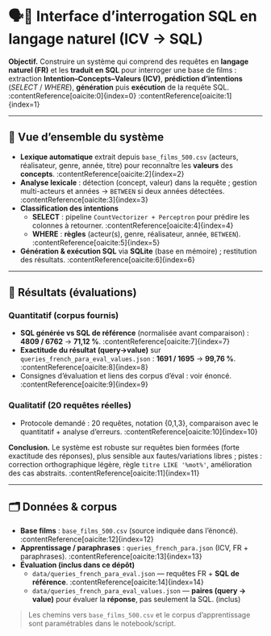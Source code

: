 # 🗣️💾  Interface d’interrogation SQL en langage naturel (ICV → SQL)

**Objectif.** Construire un système qui comprend des requêtes en **langage naturel (FR)** et les **traduit en SQL** pour interroger une base de films : extraction **Intention–Concepts–Valeurs (ICV)**, **prédiction d’intentions** (*SELECT* / *WHERE*), **génération** puis **exécution** de la requête SQL. :contentReference[oaicite:0]{index=0} :contentReference[oaicite:1]{index=1}

---

## 📌 Vue d’ensemble du système

- **Lexique automatique** extrait depuis `base_films_500.csv` (acteurs, réalisateur, genre, année, titre) pour reconnaître les **valeurs** des **concepts**. :contentReference[oaicite:2]{index=2}  
- **Analyse lexicale** : détection (concept, valeur) dans la requête ; gestion multi-acteurs et années → `BETWEEN` si deux années détectées. :contentReference[oaicite:3]{index=3}  
- **Classification des intentions**
  - **SELECT** : pipeline `CountVectorizer + Perceptron` pour prédire les colonnes à retourner. :contentReference[oaicite:4]{index=4}
  - **WHERE** : **règles** (acteur(s), genre, réalisateur, année, `BETWEEN`). :contentReference[oaicite:5]{index=5}  
- **Génération & exécution SQL** via **SQLite** (base en mémoire) ; restitution des résultats. :contentReference[oaicite:6]{index=6}

---

## 🧪 Résultats (évaluations)

### Quantitatif (corpus fournis)
- **SQL générée vs SQL de référence** (normalisée avant comparaison) : **4809 / 6762** → **71,12 %**. :contentReference[oaicite:7]{index=7}  
- **Exactitude du résultat (query→value)** sur `queries_french_para_eval_values.json` : **1691 / 1695** → **99,76 %**. :contentReference[oaicite:8]{index=8}  
- Consignes d’évaluation et liens des corpus d’éval : voir énoncé. :contentReference[oaicite:9]{index=9}

### Qualitatif (20 requêtes réelles)
- Protocole demandé : 20 requêtes, notation {0,1,3}, comparaison avec le quantitatif + analyse d’erreurs. :contentReference[oaicite:10]{index=10}

**Conclusion.** Le système est robuste sur requêtes bien formées (forte exactitude des réponses), plus sensible aux fautes/variations libres ; pistes : correction orthographique légère, règle `titre LIKE '%mot%'`, amélioration des cas abstraits. :contentReference[oaicite:11]{index=11}

---

## 🗂️ Données & corpus

- **Base films** : `base_films_500.csv` (source indiquée dans l’énoncé). :contentReference[oaicite:12]{index=12}  
- **Apprentissage / paraphrases** : `queries_french_para.json` (ICV, FR + paraphrases). :contentReference[oaicite:13]{index=13}  
- **Évaluation (inclus dans ce dépôt)**  
  - `data/queries_french_para_eval.json` — requêtes FR + **SQL de référence**. :contentReference[oaicite:14]{index=14}  
  - `data/queries_french_para_eval_values.json` — **paires (query → value)** pour évaluer la **réponse**, pas seulement la SQL. (inclus)  

> Les chemins vers `base_films_500.csv` et le corpus d’apprentissage sont paramétrables dans le notebook/script.



